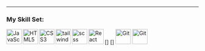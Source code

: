 ---

### My Skill Set:

[<img align="left" alt="JavaScript" width="40px" src="https://skillicons.dev/icons?i=javascript&theme=dark" />]
[<img align="left" alt="HTML5" width="40px" src="https://skillicons.dev/icons?i=html&theme=dark" />]
<img align="left" alt="CSS3" width="40px" src="https://skillicons.dev/icons?i=css&theme=dark" />
<img align="left" alt="tail wind css" width="40px" src="https://skillicons.dev/icons?i=tailwind&theme=dark" />
<img align="left" alt="scss" width="40px" src="https://skillicons.dev/icons?i=scss&theme=dark" />
<img align="left" alt="React" width="40px" src="https://skillicons.dev/icons?i=react&theme=dark" />
<img align="" alt="Git" width="40px" src="https://skillicons.dev/icons?i=git&theme=dark" />
<img align="" alt="Git" width="40px" src="https://skillicons.dev/icons?i=figma&theme=dark" />

[mail]: falin.2025@mail.ru

<br>
<br>
